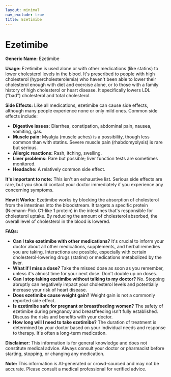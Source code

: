 ```yaml
---
layout: minimal
nav_exclude: true
title: Ezetimibe
---
```


# Ezetimibe

**Generic Name:** Ezetimibe

**Usage:**  Ezetimibe is used alone or with other medications (like statins) to lower cholesterol levels in the blood.  It's prescribed to people with high cholesterol (hypercholesterolemia) who haven't been able to lower their cholesterol enough with diet and exercise alone, or to those with a family history of high cholesterol or heart disease.  It specifically lowers LDL ("bad") cholesterol and total cholesterol.

**Side Effects:**  Like all medications, ezetimibe can cause side effects, although many people experience none or only mild ones.  Common side effects include:

* **Digestive issues:**  Diarrhea, constipation, abdominal pain, nausea, vomiting, gas.
* **Muscle pain:**  Myalgia (muscle aches) is a possibility, though less common than with statins.  Severe muscle pain (rhabdomyolysis) is rare but serious.
* **Allergic reactions:**  Rash, itching, swelling.
* **Liver problems:**  Rare but possible; liver function tests are sometimes monitored.
* **Headache:** A relatively common side effect.

**It's important to note:**  This isn't an exhaustive list.  Serious side effects are rare, but you should contact your doctor immediately if you experience any concerning symptoms.


**How it Works:** Ezetimibe works by blocking the absorption of cholesterol from the intestines into the bloodstream.  It targets a specific protein (Niemann-Pick C1-like 1 protein) in the intestines that's responsible for cholesterol uptake. By reducing the amount of cholesterol absorbed, the overall level of cholesterol in the blood is lowered.

**FAQs:**

* **Can I take ezetimibe with other medications?**  It's crucial to inform your doctor about all other medications, supplements, and herbal remedies you are taking.  Interactions are possible, especially with certain cholesterol-lowering drugs (statins) or medications metabolized by the liver.
* **What if I miss a dose?** Take the missed dose as soon as you remember, unless it's almost time for your next dose. Don't double up on doses.
* **Can I stop taking ezetimibe without talking to my doctor?**  No.  Stopping abruptly can negatively impact your cholesterol levels and potentially increase your risk of heart disease.
* **Does ezetimibe cause weight gain?** Weight gain is not a commonly reported side effect.
* **Is ezetimibe safe for pregnant or breastfeeding women?**  The safety of ezetimibe during pregnancy and breastfeeding isn't fully established.  Discuss the risks and benefits with your doctor.
* **How long will I need to take ezetimibe?**  The duration of treatment is determined by your doctor based on your individual needs and response to therapy.  It's often a long-term medication.


**Disclaimer:** This information is for general knowledge and does not constitute medical advice. Always consult your doctor or pharmacist before starting, stopping, or changing any medication.


**Note:** This information is AI-generated or crowd-sourced and may not be accurate. Please consult a medical professional for verified advice.